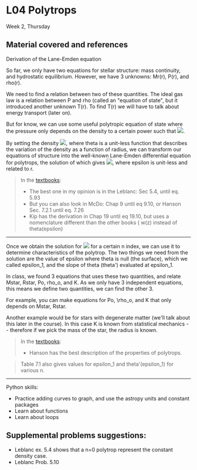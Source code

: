 # L04 Polytrops

Week 2, Thursday



## Material covered and references

Derivation of the Lane-Emden equation

So far, we only have two equations for stellar structure: mass continuity, and hydrostatic equilibrium. However, we have 3 unknowns: Mr(r), P(r), and rho(r). 

We need to find a relation between two of these quantities. The ideal gas law is a relation between P and rho (called an "equation of state", but it introduced another unknown T(r). To find T(r) we will have to talk about energy transport (later on).  

But for know, we can use some useful polytropic equation of state where the pressure only depends on the density to a certain power such that 
<img src="https://render.githubusercontent.com/render/math?math=
P\left(r\right)\:=\:K\:\rho\left(r\right)^{^{\frac{^{n+1}}{n}}}">.

By setting the density <img src="https://render.githubusercontent.com/render/math?math=\rho\left(r\right)\:=\:\rho_c\:\theta\left(r\right)^{^n}">, where theta is a unit-less function that describes the variation of the density as a function of radius, we can transform our equations of structure into the well-known Lane-Emden differential equation for polytrops, the solution of which gives <img src="https://render.githubusercontent.com/render/math?math=\theta\left(\epsilon\right)">, where epsilon is unit-less and related to r.

> In the [textbooks](../textbooks.md):
> 
>* The best one in my opinion is in the Leblanc: Sec 5.4, until eq. 5.93
>* But you can also look in McDo: Chap 9 until eq 9.10, or Hanson Sec. 7.2.1 until eq. 7.26
>* Kip has the derivation in Chap 19 until eq 19.10, but uses a nomenclature different than the other books ( w(z) instead of theta(epsilon)

---

Once we obtain the solution for <img src="https://render.githubusercontent.com/render/math?math=\theta\left(\epsilon\right)"> for a certain n index, we can use it to determine characteristics of the polytrop. The two things we need from the solution are the value of epsilon where theta is null (the surface), which we called epsilon_1, and the slope of theta (theta') evaluated at epsilon_1.

In class, we found 3 equations that uses these two quantities, and relate Mstar, Rstar, Po, rho_o, and K. As we only have 3 independent equations, this means we define two quantities, we can find the other 3.

For example, you can make equations for Po, \rho_o, and K that only depends on Mstar, Rstar. 

Another example would be for stars with degenerate matter (we'll talk about this later in the course). In this case K is known from statistical mechanics -- therefore if we pick the mass of the star, the radius is known. 

> In the [textbooks](../textbooks.md):
> 
>* Hanson has the best description of the properties of polytrops. 

>Table 7.1 also gives values for epsilon_1 and theta'(epsilon_1) for various n.
 
---

Python skills:

* Practice adding curves to graph, and use the astropy units and constant packages
* Learn about functions
* Learn about loops

## Supplemental problems suggestions:

* Leblanc ex. 5.4 shows that a n=0 polytrop represent the constant density case.
* Leblanc Prob. 5.10 